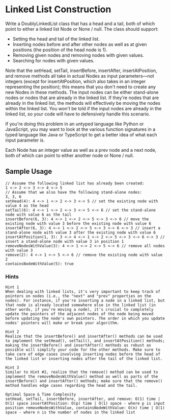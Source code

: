 # Linked List Construction

Write a DoublyLinkedList class that has a head and a tail, both of which point to either a linked list Node or None / null. The class should support:

   - Setting the head and tail of the linked list.
   - Inserting nodes before and after other nodes as well as at given positions (the position of the head node is 1).
   - Removing given nodes and removing nodes with given values.
   - Searching for nodes with given values.

Note that the setHead, setTail, insertBefore, insertAfter, insertAtPosition, and remove methods all take in actual Nodes as input parameters—not integers (except for insertAtPosition, which also takes in an integer representing the position); this means that you don't need to create any new Nodes in these methods. The input nodes can be either stand-alone nodes or nodes that are already in the linked list. If they're nodes that are already in the linked list, the methods will effectively be moving the nodes within the linked list. You won't be told if the input nodes are already in the linked list, so your code will have to defensively handle this scenario.

If you're doing this problem in an untyped language like Python or JavaScript, you may want to look at the various function signatures in a typed language like Java or TypeScript to get a better idea of what each input parameter is.

Each Node has an integer value as well as a prev node and a next node, both of which can point to either another node or None / null.

## Sample Usage

```
// Assume the following linked list has already been created:
1 <-> 2 <-> 3 <-> 4 <-> 5
// Assume that we also have the following stand-alone nodes:
3, 3, 6
setHead(4): 4 <-> 1 <-> 2 <-> 3 <-> 5 // set the existing node with value 4 as the head
setTail(6): 4 <-> 1 <-> 2 <-> 3 <-> 5 <-> 6 // set the stand-alone node with value 6 as the tail
insertBefore(6, 3): 4 <-> 1 <-> 2 <-> 5 <-> 3 <-> 6 // move the existing node with value 3 before the existing node with value 6
insertAfter(6, 3): 4 <-> 1 <-> 2 <-> 5 <-> 3 <-> 6 <-> 3 // insert a stand-alone node with value 3 after the existing node with value 6
insertAtPosition(1, 3): 3 <-> 4 <-> 1 <-> 2 <-> 5 <-> 3 <-> 6 <-> 3 // insert a stand-alone node with value 3 in position 1
removeNodesWithValue(3): 4 <-> 1 <-> 2 <-> 5 <-> 6 // remove all nodes with value 3
remove(2): 4 <-> 1 <-> 5 <-> 6 // remove the existing node with value 2
containsNodeWithValue(5): true
```

### Hints

```
Hint 1
When dealing with linked lists, it's very important to keep track of pointers on nodes (i.e., the "next" and "prev" properties on the nodes). For instance, if you're inserting a node in a linked list, but that node is already located somewhere else in the linked list (in other words, if you're moving a node), it's crucial to completely update the pointers of the adjacent nodes of the node being moved before updating the node's own pointers. The order in which you update nodes' pointers will make or break your algorithm.
```

```
Hint 2
Realize that the insertBefore() and insertAfter() methods can be used to implement the setHead(), setTail(), and insertAtPosition() methods; making the insertBefore() and insertAfter() methods as robust as possible will simplify your code for the other methods. Make sure to take care of edge cases involving inserting nodes before the head of the linked list or inserting nodes after the tail of the linked list.
```

```
Hint 3
Similar to Hint #2, realize that the remove() method can be used to implement the removeNodesWithValue() method as well as parts of the insertBefore() and insertAfter() methods; make sure that the remove() method handles edge cases regarding the head and the tail.
```

```
Optimal Space & Time Complexity
setHead, setTail, insertBefore, insertAfter, and remove: O(1) time | O(1) space insertAtPosition: O(p) time | O(1) space - where p is input position removeNodesWithValue, containsNodeWithValue: O(n) time | O(1) space - where n is the number of nodes in the linked list
```
